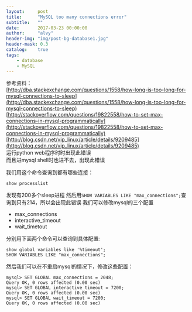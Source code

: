 ```yaml
---
layout:     post
title:      "MySQL too many connections error"
subtitle:   ""
date:       2017-03-23 00:00:00
author:     "alvy"
header-img: "img/post-bg-database1.jpg"
header-mask: 0.3
catalog:    true
tags:
    - database
    - MySQL
---
```

参考资料：    
[http://dba.stackexchange.com/questions/1558/how-long-is-too-long-for-mysql-connections-to-sleep](http://dba.stackexchange.com/questions/1558/how-long-is-too-long-for-mysql-connections-to-sleep)    
[http://stackoverflow.com/questions/19822558/how-to-set-max-connections-in-mysql-programmatically](http://stackoverflow.com/questions/19822558/how-to-set-max-connections-in-mysql-programmatically)    
[http://blog.csdn.net/vip_linux/article/details/9209485](http://blog.csdn.net/vip_linux/article/details/9209485)    
运行python web程序时时出现此错误    
而且进mysql shell时也进不去，出现此错误

我们用这个命令查询到都有哪些连接：    
```shell
show processlist
```
发现有200多个sleep进程
然后用`SHOW VARIABLES LIKE "max_connections";`查询到只有214，所以会出现此错误 
我们可以修改mysql的三个配置
- max_connections
- interactive_timeout
- wait_timetout    

分别用下面两个命令可以查询到具体配置:    
```shell
show global variables like '%timeout'; 
SHOW VARIABLES LIKE "max_connections";
```
然后我们可以在不重启mysql的情况下，修改这些配置：
```shell
mysql> SET GLOBAL max_connections = 2048;
Query OK, 0 rows affected (0.00 sec)
mysql> SET GLOBAL interactive_timeout = 7200;
Query OK, 0 rows affected (0.00 sec)
mysql> SET GLOBAL wait_timeout = 7200;
Query OK, 0 rows affected (0.00 sec)
```
